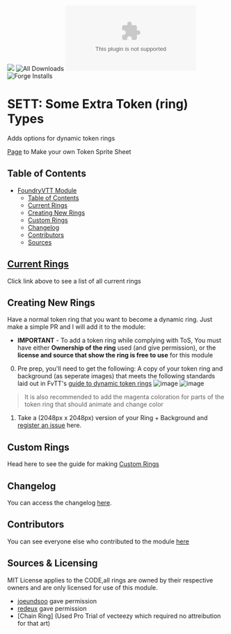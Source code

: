 ![](https://img.shields.io/badge/Foundry-v12-informational)
![All Downloads](https://img.shields.io/github/downloads/ChasarooniZ/More-Dynamic-Token-Rings/total?color=5e0000&label=All%20Downloads)
![Latest Release Download Count](https://img.shields.io/github/downloads/ChasarooniZ/More-Dynamic-Token-Rings/latest/module.zip)
![Forge Installs](https://img.shields.io/badge/dynamic/json?label=Forge%20Installs&query=package.installs&suffix=%25&url=https%3A%2F%2Fforge-vtt.com%2Fapi%2Fbazaar%2Fpackage%2Fmore-dynamic-token-rings&colorB=4aa94a)
<!--- Downloads @ Latest Badge -->
<!--- replace <user>/<repo> with your username/repository -->

<!--- Forge Bazaar Install % Badge -->
<!--- replace <your-module-name> with the `name` in your manifest -->

# SETT: Some Extra Token (ring) Types
Adds options for dynamic token rings

[Page](https://chasarooniz.github.io/Dynamic-Token-Ring-Viewer/) to Make your own Token Sprite Sheet

## Table of Contents
- [FoundryVTT Module](#foundryvtt-module)
  - [Table of Contents](#table-of-contents)
  - [Current Rings](#current-rings)
  - [Creating New Rings](#creating-new-rings)
  - [Custom Rings](#custom-rings)
  - [Changelog](#changelog)
  - [Contributors](#contributors)
  - [Sources](#sources-licensing)
## [Current Rings](assets/rings/RINGS.md)
Click link above to see a list of all current rings
## Creating New Rings
Have a normal token ring that you want to become a dynamic ring. Just make a simple PR and I will add it to the module:
- **IMPORTANT** - To add a token ring while complying with ToS, You must have either __Ownership of the ring__ used (and give permission), or the __license and source that show the ring is free to use__ for this module
0. Pre prep, you'll need to get the following: A copy of your token ring and background (as seperate images) that meets the following standards laid out in FvTT's [guide to dynamic token rings](https://foundryvtt.com/article/dynamic-token-rings/)
![image](https://github.com/user-attachments/assets/c320716c-7cd7-40c9-ae6e-3bfc609dc4d2)
![image](https://github.com/user-attachments/assets/c26b18c8-14f7-4a02-9ab8-0443db467d69)
> It is also recommended to add the magenta coloration for parts of the token ring that should animate and change color

1. Take a (2048px x 2048px) version of your Ring + Background and [register an issue](https://github.com/ChasarooniZ/More-Dynamic-Token-Rings/issues/new?assignees=ChasarooniZ&labels=Ring+Submission&projects=&template=submit-a-new-ring.md&title=%5BRing+Submission%5D+) here.
## Custom Rings
Head here to see the guide for making [Custom Rings](https://github.com/ChasarooniZ/More-Dynamic-Token-Rings/blob/main/CUSTOM_RING_GUIDE.md)
## Changelog
You can access the changelog [here](/CHANGELOG.md).
## Contributors
You can see everyone else who contributed to the module [here](CONTRIBUTORS.md)
## Sources & Licensing
MIT License applies to the CODE,all rings are owned by their respective owners and are only licensed for use of this module.
- [joeundsoo](https://github.com/ChasarooniZ/More-Dynamic-Token-Rings/issues/3) gave permission
- [redeux](https://github.com/ChasarooniZ/More-Dynamic-Token-Rings/blob/main/permissions/redeux%20permission.png) gave permission
- [Chain Ring] (Used Pro Trial of vecteezy which required no attreibution for that art)
